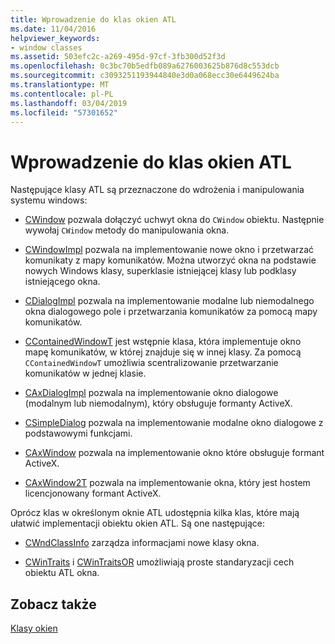 ```yaml
---
title: Wprowadzenie do klas okien ATL
ms.date: 11/04/2016
helpviewer_keywords:
- window classes
ms.assetid: 503efc2c-a269-495d-97cf-3fb300d52f3d
ms.openlocfilehash: 0c3bc70b5edfb089a6276003625b876d8c553dcb
ms.sourcegitcommit: c3093251193944840e3d0a068ecc30e6449624ba
ms.translationtype: MT
ms.contentlocale: pl-PL
ms.lasthandoff: 03/04/2019
ms.locfileid: "57301652"
---
```

# <a name="introduction-to-atl-window-classes"></a>Wprowadzenie do klas okien ATL

Następujące klasy ATL są przeznaczone do wdrożenia i manipulowania systemu windows:

- [CWindow](../atl/reference/cwindow-class.md) pozwala dołączyć uchwyt okna do `CWindow` obiektu. Następnie wywołaj `CWindow` metody do manipulowania okna.

- [CWindowImpl](../atl/reference/cwindowimpl-class.md) pozwala na implementowanie nowe okno i przetwarzać komunikaty z mapy komunikatów. Można utworzyć okna na podstawie nowych Windows klasy, superklasie istniejącej klasy lub podklasy istniejącego okna.

- [CDialogImpl](../atl/reference/cdialogimpl-class.md) pozwala na implementowanie modalne lub niemodalnego okna dialogowego pole i przetwarzania komunikatów za pomocą mapy komunikatów.

- [CContainedWindowT](../atl/reference/ccontainedwindowt-class.md) jest wstępnie klasa, która implementuje okno mapę komunikatów, w której znajduje się w innej klasy. Za pomocą `CContainedWindowT` umożliwia scentralizowanie przetwarzanie komunikatów w jednej klasie.

- [CAxDialogImpl](../atl/reference/caxdialogimpl-class.md) pozwala na implementowanie okno dialogowe (modalnym lub niemodalnym), który obsługuje formanty ActiveX.

- [CSimpleDialog](../atl/reference/csimpledialog-class.md) pozwala na implementowanie modalne okno dialogowe z podstawowymi funkcjami.

- [CAxWindow](../atl/reference/caxwindow-class.md) pozwala na implementowanie okno które obsługuje formant ActiveX.

- [CAxWindow2T](../atl/reference/caxwindow2t-class.md) pozwala na implementowanie okna, który jest hostem licencjonowany formant ActiveX.

Oprócz klas w określonym oknie ATL udostępnia kilka klas, które mają ułatwić implementacji obiektu okien ATL. Są one następujące:

- [CWndClassInfo](../atl/reference/cwndclassinfo-class.md) zarządza informacjami nowe klasy okna.

- [CWinTraits](../atl/reference/cwintraits-class.md) i [CWinTraitsOR](../atl/reference/cwintraitsor-class.md) umożliwiają proste standaryzacji cech obiektu ATL okna.

## <a name="see-also"></a>Zobacz także

[Klasy okien](../atl/atl-window-classes.md)
